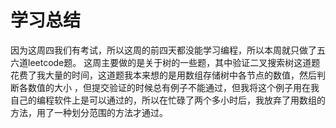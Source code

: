 # 学习总结
因为这周四我们有考试，所以这周的前四天都没能学习编程，所以本周就只做了五六道leetcode题。
这周主要做的是关于树的一些题，其中验证二叉搜索树这道题花费了我大量的时间，这道题我本来想的是用数组存储树中各节点的数值，然后判断各数值的大小
，但提交验证的时候总有例子不能通过，但我将这个例子用在我自己的编程软件上是可以通过的，所以在忙碌了两个多小时后，我放弃了用数组的方法，用了一种划分范围的方法才通过。
